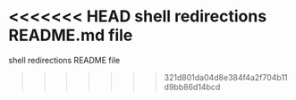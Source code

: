 <<<<<<< HEAD
shell redirections README.md file
=======
shell redirections README file
>>>>>>> 321d801da04d8e384f4a2f704b11d9bb86d14bcd
